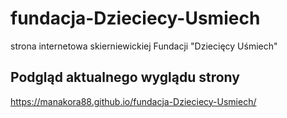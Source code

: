 # fundacja-Dzieciecy-Usmiech
strona internetowa skierniewickiej Fundacji "Dziecięcy Uśmiech"

## Podgląd aktualnego wyglądu strony ##
https://manakora88.github.io/fundacja-Dzieciecy-Usmiech/
